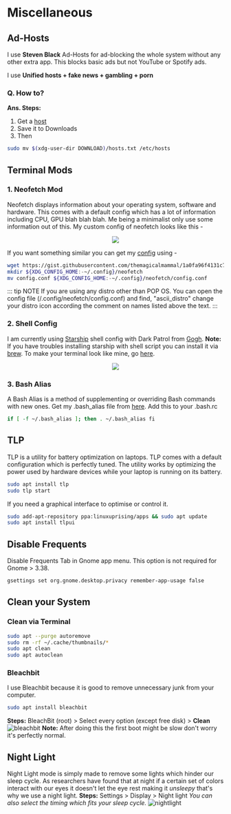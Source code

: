 # Miscellaneous

## Ad-Hosts

I use **Steven Black** Ad-Hosts for ad-blocking the whole system without any other extra app. This blocks basic ads but not YouTube or Spotify ads.

I use **Unified hosts + fake news + gambling + porn**

### Q. How to?

**Ans. Steps:**

1. Get a [host](https://github.com/StevenBlack/hosts)
2. Save it to Downloads
3. Then

```sh
sudo mv $(xdg-user-dir DOWNLOAD)/hosts.txt /etc/hosts
```

## Terminal Mods

### 1. Neofetch Mod

Neofetch displays information about your operating system, software and hardware. This comes with a default config which has a lot of information including CPU, GPU blah blah blah. Me being a minimalist only use some information out of this. My custom config of neofetch looks like this -

<p align='center'>
  <img src='https://i.imgur.com/5TFEWLs.png'>
</p>

If you want something similar you can get my [config](https://gist.github.com/themagicalmammal/1a0fa96f4131c77b5d1de4a846915ce8) using -

```sh
wget https://gist.githubusercontent.com/themagicalmammal/1a0fa96f4131c77b5d1de4a846915ce8/raw/85a6b500e3d0de26c68a8ea734ef69e2fd23a610/config.conf
mkdir ${XDG_CONFIG_HOME:-~/.config}/neofetch
mv config.conf ${XDG_CONFIG_HOME:-~/.config}/neofetch/config.conf
```

::: tip NOTE
If you are using any distro other than POP OS. You can open the config file (/.config/neofetch/config.conf) and find, "ascii_distro" change your distro icon according the comment on names listed above the text.
:::



### 2. Shell Config

I am currently using [Starship](https://starship.rs/) shell config with Dark Patrol from [Gogh](https://github.com/Mayccoll/Gogh).
**Note:** If you have troubles installing starship with shell script you can install it via [brew](https://brew.sh/).
To make your terminal look like mine, go [here](https://gist.github.com/themagicalmammal/dd4905509d6e3bd297eb92fd750dad98).

<p align='center'>
  <img src='https://imgur.com/wOLDJbQ'>
</p>

### 3. Bash Alias

A Bash Alias is a method of supplementing or overriding Bash commands with new ones. Get my .bash_alias file from [here](https://gist.github.com/themagicalmammal/94c5210122e75b63db230d364ffe73c0). Add this to your .bash.rc

```sh
if [ -f ~/.bash_alias ]; then . ~/.bash_alias fi
```

## TLP

TLP is a utility for battery optimization on laptops. TLP comes with a default configuration which is perfectly tuned. The utility works by optimizing the power used by hardware devices while your laptop is running on its battery.

```sh
sudo apt install tlp
sudo tlp start
```

If you need a graphical interface to optimise or control it.

```sh
sudo add-apt-repository ppa:linuxuprising/apps && sudo apt update
sudo apt install tlpui
```

## Disable Frequents

Disable Frequents Tab in Gnome app menu. This option is not required for Gnome > 3.38.

```sh
gsettings set org.gnome.desktop.privacy remember-app-usage false
```

## Clean your System

### Clean via Terminal

```sh
sudo apt --purge autoremove
sudo rm -rf ~/.cache/thumbnails/*
sudo apt clean
sudo apt autoclean
```

### Bleachbit

I use Bleachbit because it is good to remove unnecessary junk from your computer.

```sh
sudo apt install bleachbit
```

**Steps:** BleachBit (root) > Select every option (except free disk) > **Clean**  
![bleachbit](https://i.imgur.com/MTAGpB0.png)
**Note:** After doing this the first boot might be slow don't worry it's perfectly normal.

## Night Light

Night Light mode is simply made to remove some lights which hinder our sleep cycle. As researchers have found that at night if a certain set of colors interact with our eyes it doesn't let the eye rest making it _unsleepy_ that's why we use a night light.
**Steps:** Settings > Display > Night light
_You can also select the timing which fits your sleep cycle._
![nightlight](https://i.imgur.com/10HhO7b.png)

